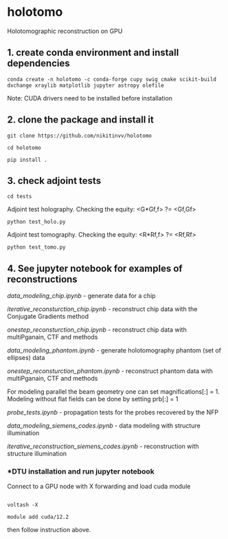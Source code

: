 # holotomo
Holotomographic reconstruction on GPU


## 1. create conda environment and install dependencies

```console
conda create -n holotomo -c conda-forge cupy swig cmake scikit-build dxchange xraylib matplotlib jupyter astropy olefile
```

Note: CUDA drivers need to be installed before installation

## 2. clone the package and install it

```console
git clone https://github.com/nikitinvv/holotomo

cd holotomo

pip install .
```

## 3. check adjoint tests

```console
cd tests

```

Adjoint test holography. Checking the equity: <G*Gf,f> ?= <Gf,Gf>

```console
python test_holo.py

```

Adjoint test tomography. Checking the equity: <R*Rf,f> ?= <Rf,Rf> 

```console
python test_tomo.py

```

## 4. See jupyter notebook for examples of reconstructions

*data_modeling_chip.ipynb* - generate data for a chip 

*iterative_reconsturction_chip.ipynb* - reconstruct chip data with the Conjugate Gradients method

*onestep_reconsturction_chip.ipynb* - reconstruct chip data with multiPganain, CTF and methods

*data_modeling_phantom.ipynb* - generate holotomography phantom (set of ellipses) data 

*onestep_reconsturction_phantom.ipynb* - reconstruct phantom data with multiPganain, CTF and methods

For modeling parallel the beam geometry one can set magnifications[:] = 1.
Modeling without flat fields can be done by setting prb[:] = 1

*probe_tests.ipynb* - propagation tests for the probes recovered by the NFP

*data_modeling_siemens_codes.ipynb* - data modeling with structure illumination

*iterative_reconstruction_siemens_codes.ipynb* - reconstruction with structure illumination


### *DTU installation and run jupyter notebook

Connect to a GPU node with X forwarding and load cuda module

```console

voltash -X

module add cuda/12.2

```

then follow instruction above.


